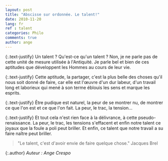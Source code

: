 ```yaml
---
layout: post
title: "Abscisse sur ordonnée. Le talent!"
date: 2010-11-20
lang: fr
ref : talent
categories: Philo
comments: true
author: ange
---
```


{:.text-justify}
Un talent ? Qu'est-ce qu'un talent ? Non, je ne parle pas de cette unité de mesure utilisée à l'Antiquité. Je parle bel et bien de ces aptitudes que développent les Hommes au cours de leur vie.

{:.text-justify}
Cette aptitude, la partager, c'est la plus belle des choses qu'il nous soit donné de faire, car elle est l'œuvre d'un dur labeur, d'un travail long et laborieux qui mené à son terme éblouis les sens et marque les esprits.

{:.text-justify}
Être pudique est naturel, la peur de se montrer nu, de montrer ce que l'on est et ce que l'on fait. La peur, le trac, la tension...

{:.text-justify}
Et tout cela n'est rien face à la délivrance, à cette pseudo-renaissance. La peur, le trac, les tensions s'effacent et enfin notre talent ce joyaux que la foule a poli peut briller. Et enfin, ce talent que notre travail a su faire naître peut briller.

> "Le talent, c'est d'avoir envie de faire quelque chose."
> Jacques Brel

{:.author}
*Auteur : Ange Crespo*